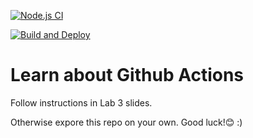 [![Node.js CI](https://github.com/soderstrommalin/learn-cool-problems/actions/workflows/node.js-test.yml/badge.svg)](https://github.com/soderstrommalin/learn-cool-problems/actions/workflows/node.js-test.yml)

[![Build and Deploy](https://github.com/soderstrommalin/learn-cool-problems/actions/workflows/deploy.yml/badge.svg)](https://github.com/soderstrommalin/learn-cool-problems/actions/workflows/deploy.yml)
# Learn about Github Actions
Follow instructions in Lab 3 slides.

Otherwise expore this repo on your own. Good luck!😊
:)
